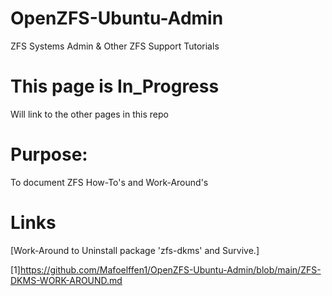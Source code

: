 # OpenZFS-Ubuntu-Admin
ZFS Systems Admin &amp; Other ZFS Support Tutorials

# This page is In_Progress
Will link to the other pages in this repo

# Purpose:
To document ZFS How-To's and Work-Around's

# Links
[Work-Around to Uninstall package 'zfs-dkms' and Survive.]

[1]https://github.com/Mafoelffen1/OpenZFS-Ubuntu-Admin/blob/main/ZFS-DKMS-WORK-AROUND.md
